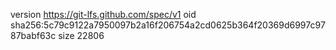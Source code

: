 version https://git-lfs.github.com/spec/v1
oid sha256:5c79c9122a7950097b2a16f206754a2cd0625b364f20369d6997c9787babf63c
size 22806
